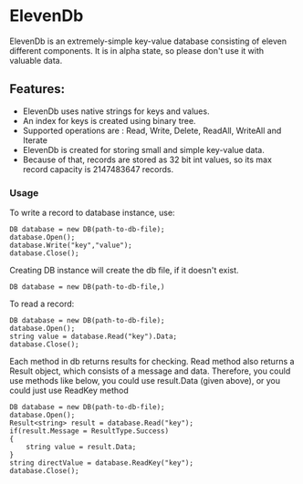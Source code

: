 # ElevenDb
ElevenDb is an extremely-simple key-value database consisting of eleven different components. 
It is in alpha state, so please don't use it with valuable data. 

## Features:
 - ElevenDb uses native strings for keys and values.
 - An index for keys is created using binary tree.
 - Supported operations are : Read, Write, Delete, ReadAll, WriteAll and Iterate
 - ElevenDb is created for storing small and simple key-value data.
 - Because of that, records are stored as 32 bit int values, so its max record capacity is 2147483647 records.

### Usage
To write a record to database instance, use:

```
DB database = new DB(path-to-db-file);
database.Open();
database.Write("key","value");
database.Close();
```

Creating DB instance will create the db file, if it doesn't exist. 

```
DB database = new DB(path-to-db-file,)
```

To read a record:

```
DB database = new DB(path-to-db-file);
database.Open();
string value = database.Read("key").Data;
database.Close();
```

Each method in db returns results for checking. Read method also returns a Result object, which consists of a message and data. Therefore, you could use methods like below, you could use result.Data (given above), or you could just use ReadKey method  

```
DB database = new DB(path-to-db-file);
database.Open();
Result<string> result = database.Read("key");
if(result.Message = ResultType.Success)
{
	string value = result.Data;
}
string directValue = database.ReadKey("key");
database.Close();
```

